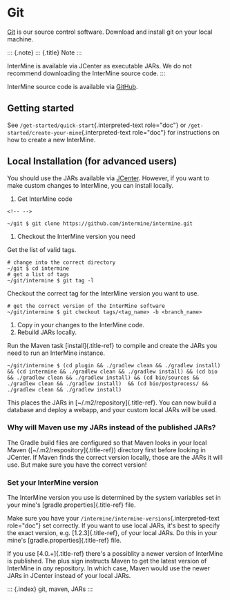 # Git

[Git](http://git-scm.com) is our source control software. Download and install git on your local machine.

::: {.note} ::: {.title} Note :::

InterMine is available via JCenter as executable JARs. We do not recommend downloading the InterMine source code. :::

InterMine source code is available via [GitHub](https://github.com/intermine/intermine).

## Getting started

See `/get-started/quick-start`{.interpreted-text role="doc"} or `/get-started/create-your-mine`{.interpreted-text role="doc"} for instructions on how to create a new InterMine.

## Local Installation \(for advanced users\)

You should use the JARs available via [JCenter](https://jcenter.bintray.com/org/intermine/). However, if you want to make custom changes to InterMine, you can install locally.

1. Get InterMine code

```text
<!-- -->
```

```text
~/git $ git clone https://github.com/intermine/intermine.git
```

1. Checkout the InterMine version you need

Get the list of valid tags.

```text
# change into the correct directory
~/git $ cd intermine
# get a list of tags
~/git/intermine $ git tag -l
```

Checkout the correct tag for the InterMine version you want to use.

```text
# get the correct version of the InterMine software
~/git/intermine $ git checkout tags/<tag_name> -b <branch_name>
```

1. Copy in your changes to the InterMine code.
2. Rebuild JARs locally.

Run the Maven task \[install\]{.title-ref} to compile and create the JARs you need to run an InterMine instance.

```text
~/git/intermine $ (cd plugin && ./gradlew clean && ./gradlew install) && (cd intermine && ./gradlew clean && ./gradlew install) && (cd bio && ./gradlew clean && ./gradlew install) && (cd bio/sources && ./gradlew clean && ./gradlew install)  && (cd bio/postprocess/ && ./gradlew clean && ./gradlew install)
```

This places the JARs in \[~/.m2/repository\]{.title-ref}. You can now build a database and deploy a webapp, and your custom local JARs will be used.

### Why will Maven use my JARs instead of the published JARs?

The Gradle build files are configured so that Maven looks in your local Maven \(\[~/.m2/respository\]{.title-ref}\) directory first before looking in JCenter. If Maven finds the correct version locally, those are the JARs it will use. But make sure you have the correct version!

### Set your InterMine version

The InterMine version you use is determined by the system variables set in your mine\'s \[gradle.properties\]{.title-ref} file.

Make sure you have your `/intermine/intermine-versions`{.interpreted-text role="doc"} set correctly. If you want to use local JARs, it\'s best to specify the exact version, e.g. \[1.2.3\]{.title-ref}, of your local JARs. Do this in your mine\'s \[gradle.properties\]{.title-ref} file.

If you use \[4.0.+\]{.title-ref} there\'s a possiblity a newer version of InterMine is published. The plus sign instructs Maven to get the latest version of InterMine in _any_ repository. In which case, Maven would use the newer JARs in JCenter instead of your local JARs.

::: {.index} git, maven, JARs :::

